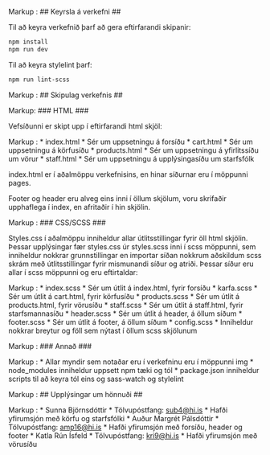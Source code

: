 
Markup :  ## Keyrsla á verkefni ##

Til að keyra verkefnið þarf að gera eftirfarandi skipanir:

```bash
npm install
npm run dev
```

Til að keyra stylelint þarf:

```bash
npm run lint-scss
```

Markup :  ## Skipulag verkefnis ##

Markup:  ### HTML ###

Vefsíðunni er skipt upp í eftirfarandi html skjöl:

Markup : * index.html
            * Sér um uppsetningu á forsíðu
         * cart.html
            * Sér um uppsetningu á körfusíðu
         * products.html
            * Sér um uppsetningu á yfirlitssíðu um vörur
         * staff.html
            * Sér um uppsetningu á upplýsingasíðu um starfsfólk

index.html er í aðalmöppu verkefnisins, en hinar síðurnar eru í möppunni pages.

Footer og header eru alveg eins inni í öllum skjölum, voru skrifaðir upphaflega í index, en afritaðir í hin skjölin.

Markup :  ### CSS/SCSS ###

Styles.css í aðalmöppu inniheldur allar útlitsstillingar fyrir öll html skjölin. 
Þessar upplýsingar fær styles.css úr styles.scss inni í scss möppunni, sem inniheldur nokkrar grunnstillingar
en importar síðan nokkrum aðskildum scss skrám með útlitsstillingar fyrir mismunandi síður og atriði.
Þessar síður eru allar í scss möppunni og eru eftirtaldar:

Markup : * index.scss
            * Sér um útlit á index.html, fyrir forsíðu
         * karfa.scss
            * Sér um útlit á cart.html, fyrir körfusíðu
         * products.scss
            * Sér um útlit á products.html, fyrir vörusíðu
         * staff.scss
            * Sér um útlit á staff.html, fyrir starfsmannasíðu
         * header.scss
            * Sér um útlit á header, á öllum síðum
         * footer.scss
            * Sér um útlit á footer, á öllum síðum
         * config.scss
            * Inniheldur nokkrar breytur og föll sem nýtast í öllum scss skjölunum

Markup : ### Annað ###

Markup : * Allar myndir sem notaðar eru í verkefninu eru í möppunni img
         * node_modules inniheldur uppsett npm tæki og tól
         * package.json inniheldur scripts til að keyra tól eins og sass-watch og stylelint

Markup :  ## Upplýsingar um hönnuði ##

Markup : * Sunna Björnsdóttir
            * Tölvupóstfang: sub4@hi.is
            * Hafði yfirumsjón með körfu og starfsfólki
         * Auður Margrét Pálsdóttir
            * Tölvupóstfang: amp16@hi.is
            * Hafði yfirumsjón með forsíðu, header og footer
        * Katla Rún Ísfeld
            * Tölvupóstfang: kri9@hi.is
            * Hafði yfirumsjón með vörusíðu



